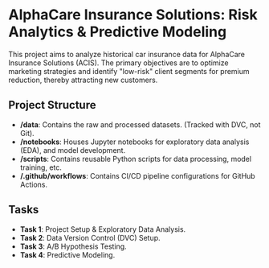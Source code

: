 # AlphaCare Insurance Solutions: Risk Analytics & Predictive Modeling

This project aims to analyze historical car insurance data for AlphaCare Insurance Solutions (ACIS). The primary objectives are to optimize marketing strategies and identify "low-risk" client segments for premium reduction, thereby attracting new customers.

## Project Structure

- **/data**: Contains the raw and processed datasets. (Tracked with DVC, not Git).
- **/notebooks**: Houses Jupyter notebooks for exploratory data analysis (EDA), and model development.
- **/scripts**: Contains reusable Python scripts for data processing, model training, etc.
- **/.github/workflows**: Contains CI/CD pipeline configurations for GitHub Actions.

## Tasks

- **Task 1**: Project Setup & Exploratory Data Analysis.
- **Task 2**: Data Version Control (DVC) Setup.
- **Task 3**: A/B Hypothesis Testing.
- **Task 4**: Predictive Modeling.